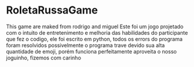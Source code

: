 # RoletaRussaGame
This game are maked from rodrigo and miguel
Este foi um jogo projetado com o intuito de entretenimento e melhoria das habilidades do participante que fez o codigo,
ele foi escrito em python,
todos os errors do programa foram resolvidos
possivelmente o programa trave devido sua alta quantidade de emoji, porém funciona perfeitamente
aproveita o nosso joguinho, fizemos com carinho
